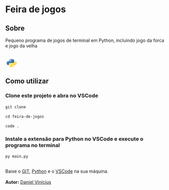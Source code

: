 # Feira de jogos


## Sobre
Pequeno programa de jogos de terminal em Python, incluindo jogo da forca e jogo da velha
<br/>

<div style="display: inline_block"><br>
    <img align="center" alt="Python" title="Python" height="30" width="40" src="https://raw.githubusercontent.com/devicons/devicon/master/icons/python/python-original.svg">
</div>


## Como utilizar

### Clone este projeto e abra no VSCode

```
git clone
```
```
cd feira-de-jogos
```
```
code .
```

### Instale a extensão para Python no VSCode e execute o programa no terminal
```
py main.py
```

<br/>
Baixe o <a href="https://git-scm.com/">GIT</a>, <a href="https://www.python.org/downloads/">Python</a> e o <a href="https://code.visualstudio.com/">VSCode</a> na sua máquina.
<br/><br/>
<b>Autor:</b> <a href="https://beacons.ai/danvinicius">Daniel Vinícius</a>
